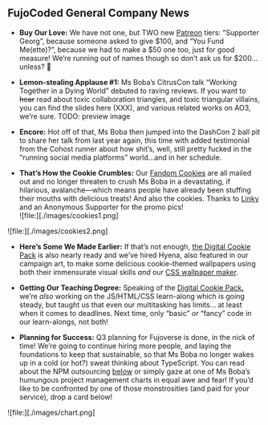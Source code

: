 ## FujoCoded General Company News

- **Buy Our Love:** We have not one, but TWO new [Patreon](https://www.patreon.com/c/fujocoded%20) tiers: "Supporter Georg”, because someone asked to give $100, and “You Fund Me(ette)?”, because we had to make a $50 one too, just for good measure\! We’re running out of names though so don’t ask us for $200… unless? 👀  
- **Lemon-stealing Applause \#1:** Ms Boba’s CitrusCon talk “Working Together in a Dying World” debuted to raving reviews. If you want to ~~hear~~ read about toxic collaboration triangles, and toxic triangular villains, you can find the slides here (XXX), and various related works on AO3, we’re sure.  TODO: preview image

- **Encore:** Hot off of that, Ms Boba then jumped into the DashCon 2 ball pit to share her talk from last year again, this time with added testimonial from the Cohost runner about how shit’s, well, still pretty fucked in the “running social media platforms” world…and in her schedule. 

- **That’s How the Cookie Crumbles:** Our [Fandom Cookies](https://store.fujocoded.com/) are all mailed out and no longer threaten to crush Ms Boba in a devastating, if hilarious, avalanche—which means people have already been stuffing their mouths with delicious treats\! And also the cookies. Thanks to [Linky](https://blorbo.social/@linky/114880930048195252) and an Anonymous Supporter for the promo pics\!   
![file:][./images/cookies1.png]

![file:][./images/cookies2.png]

- **Here’s Some We Made Earlier:** If that’s not enough, [the Digital Cookie Pack](https://store.fujocoded.com/products/other/fandom-cookies-digital-items-pack) is also nearly ready and we’ve hired Hyena, also featured in our campaign art, to make some delicious cookie-themed wallpapers using both their immensurate visual skills *and* our [CSS wallpaper maker](https://github.com/FujoWebDev/wallpaper-maker).

- **Getting Our Teaching Degree:** Speaking of the [Digital Cookie Pack](https://store.fujocoded.com/products/other/fandom-cookies-digital-items-pack)**,** we’re *also* working on the JS/HTML/CSS learn-along which is going steady, but taught us that even our multitasking has limits… at least when it comes to deadlines. Next time, only “basic” *or* “fancy” code in our learn-alongs, not both\!

- **Planning for Success:** Q3 planning for Fujoverse is done, in the nick of time\! We’re going to continue hiring more people, and laying the foundations to keep that sustainable, so that Ms Boba no longer wakes up in a cold (or hot?) sweat thinking about TypeScript. You can read about the NPM outsourcing [below](#FujoCoded-BackerKit-Fulfillment-Progress:-Recent) or simply gaze at one of Ms Boba’s humungous project management charts in equal awe and fear\! If you’d like to be confronted by one of those monstrosities (and paid for your service), drop a card below\! 

![file:][./images/chart.png]

